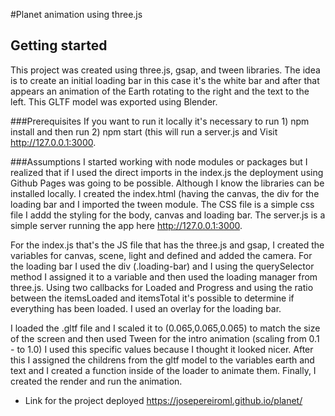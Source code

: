 #Planet animation using three.js 
## Getting started 
This project was created using three.js, gsap, and tween libraries. The idea is to create an initial loading bar in this case it's the white bar and after that appears an animation of the Earth rotating to the right and the text to the left. This GLTF model was exported using Blender. 

###Prerequisites 
If you want to run it locally it's necessary to run 1) npm install and then run 2) npm start (this will run a server.js and Visit http://127.0.0.1:3000.

###Assumptions 
I started working with node modules or packages but I realized that if I used the direct imports in the index.js the deployment using Github Pages was going to be possible. Although I know the libraries can be installed locally. 
I created the index.html (having the canvas, the div for the loading bar and I imported the tween module. The CSS file is a simple css file I addd the styling for the body, canvas and loading bar. The server.js is a simple server running the app here http://127.0.0.1:3000. 

For the index.js that's the JS file that has the three.js and gsap, I created the variables for canvas, scene, light and defined and added the camera. For the loading bar I used the div (.loading-bar) and I using the querySelector method I assigned it to a variable and then used the loading manager from three.js. Using two callbacks for Loaded and Progress and using the ratio between the itemsLoaded and itemsTotal it's possible to determine if everything has been loaded. I used an overlay for the loading bar. 

I loaded the .gltf file and I scaled it to (0.065,0.065,0.065) to match the size of the screen and then used Tween for the intro animation (scaling from 0.1 - to 1.0) I used this specific values because I thought it looked nicer. After this I assigned the childrens from the gltf model to the variables earth and text and I created a function inside of the loader to animate them. Finally, I created the render and run the animation. 


* Link for the project deployed https://josepereiroml.github.io/planet/
